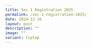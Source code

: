 ```yaml
---
title: Sec 1 Registration 2025
permalink: /sec-1-registration-2025/
date: 2024-12-16
layout: post
description: ""
image: ""
variant: tiptap
---
```

